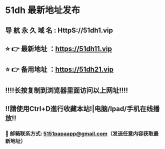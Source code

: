 #  51dh 最新地址发布 
##  导 航 永 久 域 名  :  HttpS://51dh1.vip
## ⭐️ 👉 最新地址 ：https://51dh11.vip
## ⭐️ 👉 备用地址 ：https://51dh21.vip
## ‼️‼️长按复制到浏览器里面访问以上网址‼️‼️
## ‼️請使用Ctrl+D進行收藏本站!|电脑/Ipad/手机在线播放‼️
### 📧 邮箱联系方式: 5151papaapp@gmail.com（发送任意内容获取最新地址）
